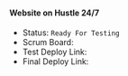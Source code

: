 #### Website on Hustle 24/7


- Status: ```Ready For Testing```
- Scrum Board: 
- Test Deploy Link:   
- Final Deploy Link: 




